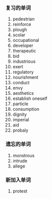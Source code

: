 ### 复习的单词

1. pedestrian
2. reinforce
3. plough
4. scolar
5. occupational
6. developer
7. therapeutic
8. bid
9. industrious
10. exert
11. regulatory
12. nourishment
13. conduct
14. envy
15. aesthetics
16. establish oneself
17. particle
18. consumption
19. dignity
20. imperial
21. aid
22. probaly





### 遗忘的单词

1. monstrous
2. intrude
3. allege





### 新加入单词

1. protest